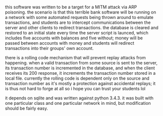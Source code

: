 this software was written to be a target for a MITM attack via ARP poisoning.
the scenario is that this terrible bank software will be running on a network
with some automated requests being thrown around to emulate transactions, and
students are to intercept communications between the server and other clients
to redirect transactions. the database is cleared and restored to an initial
state every time the server script is launced, which includes five accounts
with balances and five without; money will be passed between accounts with
money and students will redirect transactions into their groups' own account.  

there is a rolling code mechanism that will prevent replay attacks from
happening. when a valid transaction from some source is sent to the server, its
transaction number is incremented in the database, and when the client receives
its 200 response, it increments the transaction number stored in a local file.
currently the rolling code is dependent only on the source and transaction
number as it's mostly a protection against accidental replays; it is thus not
hard to forge at all so i hope you can trust your students lol  

it depends on sqlite and was written against python 3.4.3. it was built with
one particular class and one particular network in mind, but modification
should be fairly easy.
